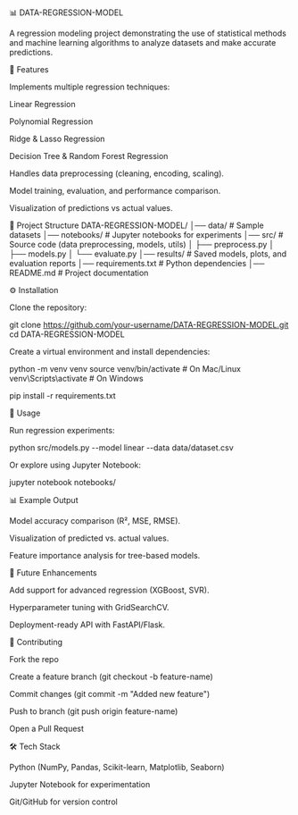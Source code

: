 📊 DATA-REGRESSION-MODEL

A regression modeling project demonstrating the use of statistical methods and machine learning algorithms to analyze datasets and make accurate predictions.

🚀 Features

Implements multiple regression techniques:

Linear Regression

Polynomial Regression

Ridge & Lasso Regression

Decision Tree & Random Forest Regression

Handles data preprocessing (cleaning, encoding, scaling).

Model training, evaluation, and performance comparison.

Visualization of predictions vs actual values.

📂 Project Structure
DATA-REGRESSION-MODEL/
│── data/                 # Sample datasets
│── notebooks/            # Jupyter notebooks for experiments
│── src/                  # Source code (data preprocessing, models, utils)
│   ├── preprocess.py
│   ├── models.py
│   └── evaluate.py
│── results/              # Saved models, plots, and evaluation reports
│── requirements.txt      # Python dependencies
│── README.md             # Project documentation

⚙️ Installation

Clone the repository:

git clone https://github.com/your-username/DATA-REGRESSION-MODEL.git
cd DATA-REGRESSION-MODEL


Create a virtual environment and install dependencies:

python -m venv venv
source venv/bin/activate   # On Mac/Linux
venv\Scripts\activate      # On Windows

pip install -r requirements.txt

📘 Usage

Run regression experiments:

python src/models.py --model linear --data data/dataset.csv


Or explore using Jupyter Notebook:

jupyter notebook notebooks/

📊 Example Output

Model accuracy comparison (R², MSE, RMSE).

Visualization of predicted vs. actual values.

Feature importance analysis for tree-based models.

🔮 Future Enhancements

Add support for advanced regression (XGBoost, SVR).

Hyperparameter tuning with GridSearchCV.

Deployment-ready API with FastAPI/Flask.

🤝 Contributing

Fork the repo

Create a feature branch (git checkout -b feature-name)

Commit changes (git commit -m "Added new feature")

Push to branch (git push origin feature-name)

Open a Pull Request

🛠️ Tech Stack

Python (NumPy, Pandas, Scikit-learn, Matplotlib, Seaborn)

Jupyter Notebook for experimentation

Git/GitHub for version control

